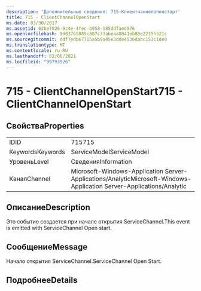 ```yaml
---
description: 'Дополнительные сведения: 715-Клиентчаннелопенстарт'
title: 715 - ClientChannelOpenStart
ms.date: 03/30/2017
ms.assetid: 62be7826-9c4e-4fec-b958-185ddfaed976
ms.openlocfilehash: 9d83765885c887c33abeaa8041eb88e22155521c
ms.sourcegitcommit: ddf7edb67715a5b9a45e3dd44536dabc153c1de0
ms.translationtype: MT
ms.contentlocale: ru-RU
ms.lasthandoff: 02/06/2021
ms.locfileid: "99793926"
---
```

# <a name="715---clientchannelopenstart"></a><span data-ttu-id="84b55-103">715 - ClientChannelOpenStart</span><span class="sxs-lookup"><span data-stu-id="84b55-103">715 - ClientChannelOpenStart</span></span>

## <a name="properties"></a><span data-ttu-id="84b55-104">Свойства</span><span class="sxs-lookup"><span data-stu-id="84b55-104">Properties</span></span>  
  
|||  
|-|-|  
|<span data-ttu-id="84b55-105">ID</span><span class="sxs-lookup"><span data-stu-id="84b55-105">ID</span></span>|<span data-ttu-id="84b55-106">715</span><span class="sxs-lookup"><span data-stu-id="84b55-106">715</span></span>|  
|<span data-ttu-id="84b55-107">Keywords</span><span class="sxs-lookup"><span data-stu-id="84b55-107">Keywords</span></span>|<span data-ttu-id="84b55-108">ServiceModel</span><span class="sxs-lookup"><span data-stu-id="84b55-108">ServiceModel</span></span>|  
|<span data-ttu-id="84b55-109">Уровень</span><span class="sxs-lookup"><span data-stu-id="84b55-109">Level</span></span>|<span data-ttu-id="84b55-110">Сведения</span><span class="sxs-lookup"><span data-stu-id="84b55-110">Information</span></span>|  
|<span data-ttu-id="84b55-111">Канал</span><span class="sxs-lookup"><span data-stu-id="84b55-111">Channel</span></span>|<span data-ttu-id="84b55-112">Microsoft-Windows-Application Server-Applications/Analytic</span><span class="sxs-lookup"><span data-stu-id="84b55-112">Microsoft-Windows-Application Server-Applications/Analytic</span></span>|  
  
## <a name="description"></a><span data-ttu-id="84b55-113">Описание</span><span class="sxs-lookup"><span data-stu-id="84b55-113">Description</span></span>  

 <span data-ttu-id="84b55-114">Это событие создается при начале открытия ServiceChannel.</span><span class="sxs-lookup"><span data-stu-id="84b55-114">This event is emitted with ServiceChannel Open start.</span></span>  
  
## <a name="message"></a><span data-ttu-id="84b55-115">Сообщение</span><span class="sxs-lookup"><span data-stu-id="84b55-115">Message</span></span>  

 <span data-ttu-id="84b55-116">Начало открытия ServiceChannel.</span><span class="sxs-lookup"><span data-stu-id="84b55-116">ServiceChannel Open Start.</span></span>  
  
## <a name="details"></a><span data-ttu-id="84b55-117">Подробнее</span><span class="sxs-lookup"><span data-stu-id="84b55-117">Details</span></span>
